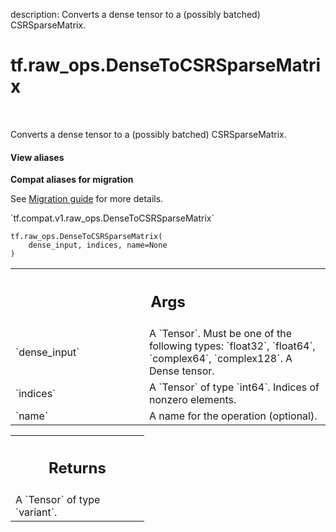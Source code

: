 description: Converts a dense tensor to a (possibly batched) CSRSparseMatrix.

<div itemscope itemtype="http://developers.google.com/ReferenceObject">
<meta itemprop="name" content="tf.raw_ops.DenseToCSRSparseMatrix" />
<meta itemprop="path" content="Stable" />
</div>

# tf.raw_ops.DenseToCSRSparseMatrix

<!-- Insert buttons and diff -->

<table class="tfo-notebook-buttons tfo-api nocontent" align="left">

</table>



Converts a dense tensor to a (possibly batched) CSRSparseMatrix.

<section class="expandable">
  <h4 class="showalways">View aliases</h4>
  <p>
<b>Compat aliases for migration</b>
<p>See
<a href="https://www.tensorflow.org/guide/migrate">Migration guide</a> for
more details.</p>
<p>`tf.compat.v1.raw_ops.DenseToCSRSparseMatrix`</p>
</p>
</section>

<pre class="devsite-click-to-copy prettyprint lang-py tfo-signature-link">
<code>tf.raw_ops.DenseToCSRSparseMatrix(
    dense_input, indices, name=None
)
</code></pre>



<!-- Placeholder for "Used in" -->


<!-- Tabular view -->
 <table class="responsive fixed orange">
<colgroup><col width="214px"><col></colgroup>
<tr><th colspan="2"><h2 class="add-link">Args</h2></th></tr>

<tr>
<td>
`dense_input`
</td>
<td>
A `Tensor`. Must be one of the following types: `float32`, `float64`, `complex64`, `complex128`.
A Dense tensor.
</td>
</tr><tr>
<td>
`indices`
</td>
<td>
A `Tensor` of type `int64`. Indices of nonzero elements.
</td>
</tr><tr>
<td>
`name`
</td>
<td>
A name for the operation (optional).
</td>
</tr>
</table>



<!-- Tabular view -->
 <table class="responsive fixed orange">
<colgroup><col width="214px"><col></colgroup>
<tr><th colspan="2"><h2 class="add-link">Returns</h2></th></tr>
<tr class="alt">
<td colspan="2">
A `Tensor` of type `variant`.
</td>
</tr>

</table>

